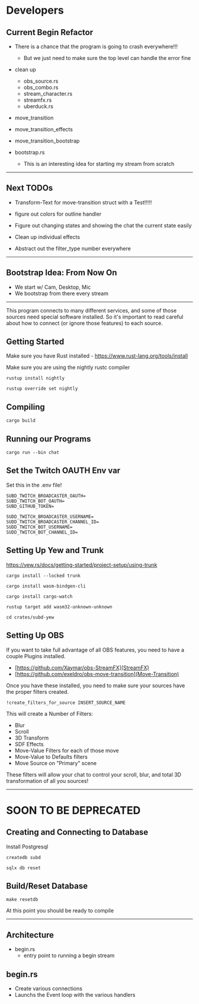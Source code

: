 # Developers

## Current Begin Refactor

- There is a chance that the program is going to crash everywhere!!!
    - But we just need to make sure the top level can handle the error fine

- clean up
    - obs_source.rs
    - obs_combo.rs
    - stream_character.rs
    - streamfx.rs
    - uberduck.rs

- move_transition
- move_transition_effects
- move_transition_bootstrap

- bootstrap.rs
    - This is an interesting idea for starting my stream from scratch

---

## Next TODOs

- Transform-Text for move-transition struct
    with a Test!!!!!

- figure out colors for outline handler

- Figure out changing states and showing the chat the current state easily

- Clean up individual effects

- Abstract out the filter_type number everywhere

---

## Bootstrap Idea: From Now On

- We start w/ Cam, Desktop, Mic
- We bootstrap from there every stream

---------------------------------------------------

This program connects to many different services, and some of those sources need
special software installed. So it's important to read careful about how to
connect (or ignore those features) to each source.

## Getting Started

Make sure you have Rust installed
    - https://www.rust-lang.org/tools/install

Make sure you are using the nightly rustc compiler

```
rustup install nightly

rustup override set nightly
```

## Compiling


```
cargo build
```

## Running our Programs

```
cargo run --bin chat
```

## Set the Twitch OAUTH Env var

Set this in the .env file!

```
SUBD_TWITCH_BROADCASTER_OAUTH=
SUBD_TWITCH_BOT_OAUTH=
SUBD_GITHUB_TOKEN=

SUDD_TWITCH_BROADCASTER_USERNAME=
SUDD_TWITCH_BROADCASTER_CHANNEL_ID=
SUDD_TWITCH_BOT_USERNAME=
SUDD_TWITCH_BOT_CHANNEL_ID=
```

## Setting Up Yew and Trunk

https://yew.rs/docs/getting-started/project-setup/using-trunk

```
cargo install --locked trunk

cargo install wasm-bindgen-cli

cargo install cargo-watch

rustup target add wasm32-unknown-unknown
```

```
cd crates/subd-yew
```

## Setting Up OBS

If you want to take full advantage of all OBS features, you need to have a
couple Plugins installed.

- [https://github.com/Xaymar/obs-StreamFX](StreamFX)
- [https://github.com/exeldro/obs-move-transition](Move-Transition)

Once you have these installed, you need to make sure your sources have the
proper filters created.

```
!create_filters_for_source INSERT_SOURCE_NAME
```

This will create a Number of Filters:

- Blur
- Scroll
- 3D Transform
- SDF Effects
- Move-Value Filters for each of those move
- Move-Value to Defaults filters
- Move Source on "Primary" scene

These filters will allow your chat to control your scroll, blur, and total 3D
transformation of all you sources!

---

# SOON TO BE DEPRECATED

## Creating and Connecting to Database

Install Postgresql

```
createdb subd
```

```
sqlx db reset
```

## Build/Reset Database

```
make resetdb
```

At this point you should be ready to compile


----

## Architecture

- begin.rs
    - entry point to running a begin stream

## begin.rs

- Create various connections
- Launchs the Event loop with the various handlers
